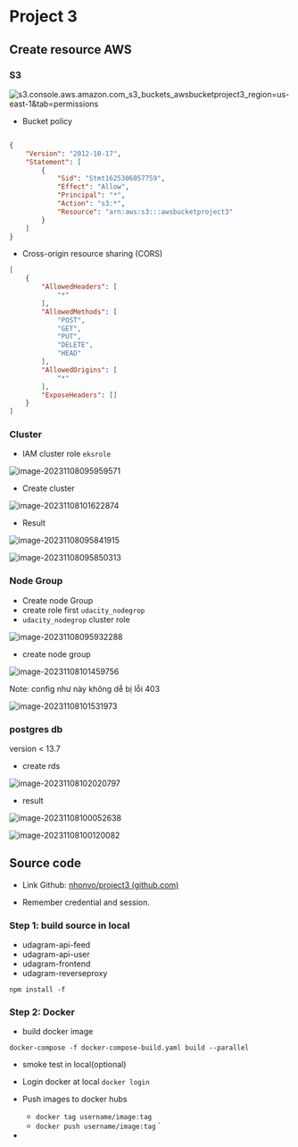 # Project 3

## Create resource AWS

###  S3 

![s3.console.aws.amazon.com_s3_buckets_awsbucketproject3_region=us-east-1&tab=permissions](project3-guideline.assets/s3.console.aws.amazon.com_s3_buckets_awsbucketproject3_region=us-east-1&tab=permissions.png)
- Bucket policy

```json

{
    "Version": "2012-10-17",
    "Statement": [
        {
            "Sid": "Stmt1625306057759",
            "Effect": "Allow",
            "Principal": "*",
            "Action": "s3:*",
            "Resource": "arn:aws:s3:::awsbucketproject3"
        }
    ]
}
```
- Cross-origin resource sharing (CORS)
```json
[
    {
        "AllowedHeaders": [
            "*"
        ],
        "AllowedMethods": [
            "POST",
            "GET",
            "PUT",
            "DELETE",
            "HEAD"
        ],
        "AllowedOrigins": [
            "*"
        ],
        "ExposeHeaders": []
    }
]
```
### Cluster
- IAM cluster role `eksrole`

![image-20231108095959571](project3-guideline.assets/image-20231108100031563.png)
- Create cluster

![image-20231108101622874](project3-guideline.assets/image-20231108101622874.png)

- Result

![image-20231108095841915](project3-guideline.assets/image-20231108095841915.png)

![image-20231108095850313](project3-guideline.assets/image-20231108095850313.png)



### Node Group

- Create node Group
- create role first `udacity_nodegrop`
- `udacity_nodegrop` cluster role

![image-20231108095932288](project3-guideline.assets/image-20231108095932288.png)

- create node group

![image-20231108101459756](project3-guideline.assets/image-20231108101459756.png)

Note: config như này không dễ bị lỗi 403

![image-20231108101531973](project3-guideline.assets/image-20231108101531973.png)



###  postgres db

version < 13.7

- create rds

![image-20231108102020797](project3-guideline.assets/image-20231108102020797.png)
- result

![image-20231108100052638](project3-guideline.assets/image-20231108100052638.png)

![image-20231108100120082](project3-guideline.assets/image-20231108100120082.png)

## Source code

- Link Github: [nhonvo/project3 (github.com)](https://github.com/nhonvo/project3)

- Remember credential and session.



### Step 1: build source in local

- udagram-api-feed
- udagram-api-user
- udagram-frontend
- udagram-reverseproxy

`npm install -f`

### Step 2: Docker

- build docker image 

```
docker-compose -f docker-compose-build.yaml build --parallel
```

- smoke test in local(optional)

- Login docker at local `docker login`
- Push images to docker hubs
   -  `docker tag username/image:tag`
   - `docker push username/image:tag` `

- 
